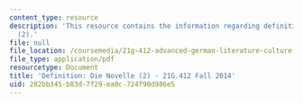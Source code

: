 ```yaml
---
content_type: resource
description: 'This resource contains the information regarding definition: die novelle
  (2).'
file: null
file_location: /coursemedia/21g-412-advanced-german-literature-culture-madness-murder-mysteries-fall-2014/282bb345b83d7f29ea0c724f90d986e5_MIT21G_412F14_Wk2-3_Die_N.pdf
file_type: application/pdf
resourcetype: Document
title: 'Definition: Die Novelle (2) - 21G.412 Fall 2014'
uid: 282bb345-b83d-7f29-ea0c-724f90d986e5
---
```

